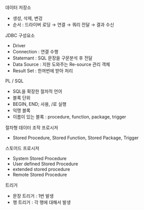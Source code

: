 데이터 저장소

- 생성, 삭제, 변겅
- 순서 : 드라이버 로딩 → 연결 → 쿼리 전달 → 결과 수신

JDBC 구성요소

- Driver
- Connection : 연결 수행
- Statemant : SQL 문장을 구문분석 후 전달
- Data Source : 지원 도와주는 Re-source 관리 객체
- Result Set : 한꺼번에 받아 처리

PL / SQL

- SQL을 확장한 절차적 언어
- 블록 단위
- BEGIN, END; 사용, /로 실행
- 익명 블록
- 이름이 있는 블록 : procedure, function, package, trigger

절차형 데이터 조작 프로시저

- Stored Procedure, Stored Function, Stored Package, Trigger

스토어드 프로시저

- System Stored Procedure
- User defined Stored Procedure
- extended stored procedure
- Remote Stored Procedure

트리거

- 문장 트리거 : 1번 발생
- 행 트리거 : 각 행에 대해서 발생
